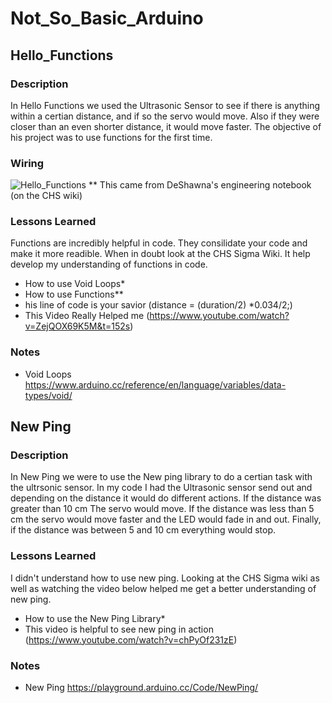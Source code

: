 # Not_So_Basic_Arduino

## Hello_Functions

### Description 

In Hello Functions we used the Ultrasonic Sensor to see if there is anything within a certian distance, and if so the servo would move.  Also if they were closer than an even shorter distance, it would move faster. The objective of his project was to use functions for the first time.

### Wiring 

![Hello_Functions](http://wiki.chssigma.com/images/5/50/Ultrasonic_Sensor_with_Servo.PNG)
** This came from DeShawna's engineering notebook (on the CHS wiki)

### Lessons Learned

Functions are incredibly helpful in code.  They consilidate your code and make it more readible.  When in doubt look at the CHS Sigma Wiki.  It help develop my understanding of functions in code.  
*  How to use Void Loops* 
*  How to use Functions** 
*  his line of code is your savior (distance = (duration/2) *0.034/2;) 
*  This Video Really Helped me (https://www.youtube.com/watch?v=ZejQOX69K5M&t=152s)

### Notes 

* Void Loops https://www.arduino.cc/reference/en/language/variables/data-types/void/

## New Ping 

### Description 

In New Ping we were to use the New ping library to do a certian task with the ultrsonic sensor. In my code I had the Ultrasonic sensor send out and depending on the distance it would do different actions.  If the distance was greater than 10 cm The servo would move.  If the distance was less than 5 cm the servo would move faster and the LED would fade in and out.  Finally, if the distance was between 5 and 10 cm everything would stop.

### Lessons Learned 

I didn't understand how to use new ping. Looking at the CHS Sigma wiki as well as watching the video below helped me get a better understanding of new ping.  
* How to use the New Ping Library* 
* This video is helpful to see new ping in action (https://www.youtube.com/watch?v=chPyOf231zE)

### Notes 

* New Ping https://playground.arduino.cc/Code/NewPing/

